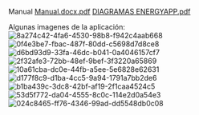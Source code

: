 Manual
[Manual.docx.pdf](https://github.com/user-attachments/files/16946847/Manual.docx.pdf)
[DIAGRAMAS ENERGYAPP.pdf](https://github.com/user-attachments/files/16946500/DIAGRAMAS.ENERGYAPP.pdf)


Algunas imagenes de la aplicación:
![8a274c42-4fa6-4530-98b8-f942c4aab668](https://github.com/user-attachments/assets/cca0291a-8484-4b97-a6d6-aade8f8f60aa)
![0f4e3be7-fbac-487f-80dd-c5698d7d8ce8](https://github.com/user-attachments/assets/a466f107-5ad0-4853-bbc0-a1819909678c)
![d6bd93d9-33fa-46dc-b041-0a4046157cf7](https://github.com/user-attachments/assets/573c6671-3e7e-4828-9bd6-880fe921fbde)
![2f32afe3-72bb-48ef-9bef-3f3220a65869](https://github.com/user-attachments/assets/677daada-c75b-4bb7-b412-e5ece8bcb37a)
![10a61cba-dc0e-44fb-a5ee-5e6828e62631](https://github.com/user-attachments/assets/6c110455-5bf9-49b0-b48e-e0750785048a)
![d177f8c9-d1ba-4cc5-9a94-1791a7bb2de6](https://github.com/user-attachments/assets/80c3a921-56a0-4379-96f6-f3e876cf7ea9)
![b1ba439c-3dc8-42bf-af19-2f1caa4524c5](https://github.com/user-attachments/assets/a8de067b-cbc1-495c-9775-96af0072083f)
![53d5f772-da04-4555-8c0c-114e2d0a54e3](https://github.com/user-attachments/assets/1def81eb-4cf2-48df-bdc4-9d60be7d8c3d)
![024c8465-ff76-4346-99ad-dd5548db0c08](https://github.com/user-attachments/assets/0dc46110-b750-46b2-bacc-dd2243997b35)


